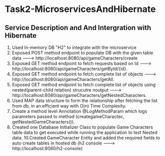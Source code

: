 # Task2-MicroservicesAndHibernate

## Service Description and And Intergration with Hibernate 
1. Used In-memory DB "H2" to integrate with the microservice
2. Exposed POST method endpoint to populate DB with the given table data ---> http://localhost:8080/api/gameCharacters/create
3. Exposed GET method endpoint to fetch requests based on Id ---> http://localhost:8080/api/gameCharacters/getById/{id}.
4. Exposed GET method endpoint to fetch complete list of objects ---> http://localhost:8080/api/gameCharacters/getAll.
5. Exposed GET method endpoint to fetch complete list of objects using nested(parent-child relation) strucutre noutput ---> http://localhost:8080/api/gameCharacters/getNestedCharacters.
7. Used MAP data structure to form the relationship after fetching the list from db, in an efficient way with O(n) Time Complexity.
8. Create a method level Annotation @LogMethodParam which logs parameters passed to method (creategameCharactec, getNestedGameCharacters()).
9. Created one Database Initializer Class to populate Game Characters table data to get executed while running the application to test Nested data.
10.Created GameCharacter Entity and added the required fields to auto create tables in hosted db (h2 console ---> http://localhost:8080/h2-console)
